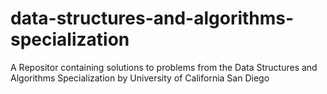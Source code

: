 # data-structures-and-algorithms-specialization
A Repositor containing solutions to problems from the Data Structures and Algorithms Specialization by University of California San Diego
